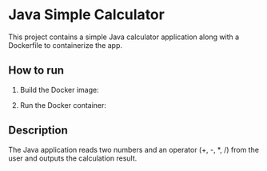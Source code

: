 # Java Simple Calculator

This project contains a simple Java calculator application along with a Dockerfile to containerize the app.

## How to run

1. Build the Docker image:

2. Run the Docker container:

## Description

The Java application reads two numbers and an operator (+, -, *, /) from the user and outputs the calculation result.
